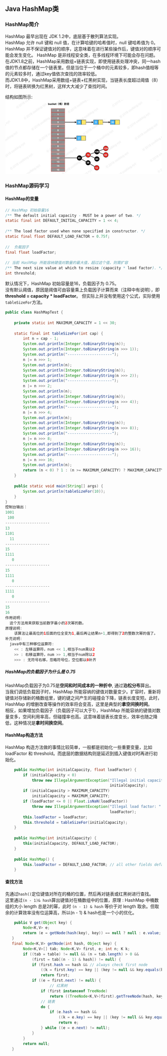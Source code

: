 ## Java HashMap类
### HashMap简介
HashMap 最早出现在 JDK 1.2中，底层基于散列算法实现。  
HashMap 允许 null 键和 null 值，在计算哈键的哈希值时，null 键哈希值为 0。  
HashMap 并不保证键值对的顺序，这意味着在进行某些操作后，键值对的顺序可能会发生变化。  HashMap 是非线程安全类，在多线程环境下可能会存在问题。  
在JDK1.8之前，HashMap采用数组+链表实现，即使用链表处理冲突，同一hash值的节点都存储在一个链表里。但是当位于一个桶中的元素较多，即hash值相等的元素较多时，通过key值依次查找的效率较低。  
而JDK1.8中，HashMap采用数组+链表+红黑树实现，当链表长度超过阈值（8）时，将链表转换为红黑树，这样大大减少了查找时间。

结构如图所示:  
![](./image/hashmap.jpeg)

### HashMap源码学习
#### HashMap的变量

```java
// HashMap 初始容量16
/** The default initial capacity - MUST be a power of two. */
static final int DEFAULT_INITIAL_CAPACITY = 1 << 4;

/** The load factor used when none specified in constructor. */
static final float DEFAULT_LOAD_FACTOR = 0.75f;

//	负载因子
final float loadFactor;

// 当前 HashMap 所能容纳键值对数量的最大值，超过这个值，则需扩容
/** The next size value at which to resize (capacity * load factor). */
int threshold;

```

默认情况下，HashMap 初始容量是16，负载因子为 0.75。  
没有默认阈值，原因是阈值可由容量乘上负载因子计算而来（注释中有说明），即**threshold = capacity * loadFactor**。 但实际上并没有使用这个公式，实际使用`tableSizeFor`方法。

```java
public class HashMapTest {
	
	private static int MAXIMUM_CAPACITY = 1 << 30;
	
	static final int tableSizeFor(int cap) {
	    int n = cap - 1;
	    System.out.println(Integer.toBinaryString(n));
		System.out.println(Integer.toBinaryString(n >>> 1));
		System.out.println("--------------------");
	    n |= n >>> 1;
	    System.out.println(n);
		System.out.println(Integer.toBinaryString(n));
		System.out.println(Integer.toBinaryString(n >>> 2));
		System.out.println("--------------------");
	    n |= n >>> 2;
	    System.out.println(n);
	    System.out.println(Integer.toBinaryString(n));
		System.out.println(Integer.toBinaryString(n >>> 4));
		System.out.println("--------------------");
	    n |= n >>> 4;
	    System.out.println(n);
	    System.out.println(Integer.toBinaryString(n));
		System.out.println(Integer.toBinaryString(n >>> 8));
		System.out.println("--------------------");
	    n |= n >>> 8;
	    System.out.println(Integer.toBinaryString(n));
		System.out.println(Integer.toBinaryString(n >>> 16));
		System.out.println("--------------------");
	    n |= n >>> 16;
	    System.out.println(n);
	    return (n < 0) ? 1 : (n >= MAXIMUM_CAPACITY) ? MAXIMUM_CAPACITY : n + 1;
	}
	
	public static void main(String[] args) {
		System.out.println(tableSizeFor(10));
	}
}
控制台输出：
1001
 100
--------------------
13
1101
  11
--------------------
15
1111
   0
--------------------
15
1111
   0
--------------------
1111
   0
--------------------
15
16
作用说明:
  这个方法用来获取当前数字最小的2次幂的数。
原理说明:
	该算法让最高位的1后面的位全变为1,最后再让结果n+1,即得到了2的整数次幂的值了。
补充说明:  
  java中有三种移位运算符:
	<< : 左移运算符，num << 1,相当于num乘以2
	>> : 右移运算符，num >> 1,相当于num除以2
	>>> : 无符号右移，忽略符号位，空位都以0补齐
```

##### HashMap的负载因子为什么是 0.75

HashMap负载因子为0.75是**空间和时间成本的一种折中**, 通过**泊松分布**算出。  
当我们调低负载因子时，HashMap 所能容纳的键值对数量变少。扩容时，重新将键值对存储新的桶数组里，键的键之间产生的碰撞会下降，链表长度变短。此时，HashMap 的增删改查等操作的效率将会变高，这里是典型的**拿空间换时间**。  
相反，如果增加负载因子（负载因子可以大于1），HashMap 所能容纳的键值对数量变多，空间利用率高，但碰撞率也高。这意味着链表长度变长，效率也随之降低，这种情况是**拿时间换空间**。  


#### HashMap构造方法

HashMap 构造方法做的事情比较简单，一般都是初始化一些重要变量，比如 loadFactor 和 threshold。而底层的数据结构则是延迟到插入键值对时再进行初始化。

```java
	public HashMap(int initialCapacity, float loadFactor) {
        if (initialCapacity < 0)
            throw new IllegalArgumentException("Illegal initial capacity: " +
                                               initialCapacity);
        if (initialCapacity > MAXIMUM_CAPACITY)
            initialCapacity = MAXIMUM_CAPACITY;
        if (loadFactor <= 0 || Float.isNaN(loadFactor))
            throw new IllegalArgumentException("Illegal load factor: " +
                                               loadFactor);
        this.loadFactor = loadFactor;
        this.threshold = tableSizeFor(initialCapacity);
    }

    public HashMap(int initialCapacity) {
        this(initialCapacity, DEFAULT_LOAD_FACTOR);
    }

    public HashMap() {
        this.loadFactor = DEFAULT_LOAD_FACTOR; // all other fields defaulted
    }
```

#### 查找方法

先通过`hash()`定位键值对所在的桶的位置，然后再对链表或红黑树进行查找。  
这里通过`(n - 1)& hash`算出键值对在桶数组中的位置，原理 : HashMap 中桶数组的大小 length 总是2的幂，此时 `(n - 1) & hash` 等价于对 length 取余。但取余的计算效率没有位运算高，所以(n - 1) & hash也是一个小的优化。

```java
	public V get(Object key) {
        Node<K,V> e;
        return (e = getNode(hash(key), key)) == null ? null : e.value;
   }
   final Node<K,V> getNode(int hash, Object key) {
        Node<K,V>[] tab; Node<K,V> first, e; int n; K k;
        if ((tab = table) != null && (n = tab.length) > 0 &&
            (first = tab[(n - 1) & hash]) != null) {
            if (first.hash == hash && // always check first node
                ((k = first.key) == key || (key != null && key.equals(k))))
                return first;
            if ((e = first.next) != null) {
            		// 红黑树
                if (first instanceof TreeNode)
                    return ((TreeNode<K,V>)first).getTreeNode(hash, key);
                // 链表
                do {
                    if (e.hash == hash &&
                        ((k = e.key) == key || (key != null && key.equals(k))))
                        return e;
                } while ((e = e.next) != null);
            }
        }
        return null;
   }
```

#### 